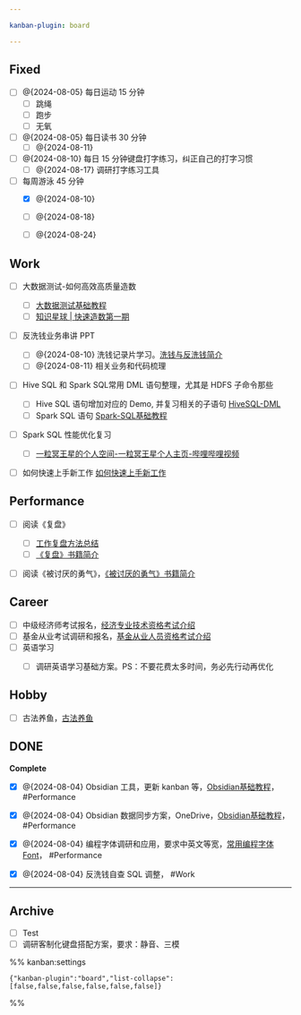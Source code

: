 ```yaml
---

kanban-plugin: board

---
```


## Fixed

- [ ] @{2024-08-05} 每日运动 15 分钟
	- [ ] 跳绳
	- [ ] 跑步
	- [ ] 无氧
- [ ] @{2024-08-05} 每日读书 30 分钟
	- [ ] @{2024-08-11}
- [ ] @{2024-08-10} 每日 15 分钟键盘打字练习，纠正自己的打字习惯
	- [ ] @{2024-08-17} 调研打字练习工具
- [ ] 每周游泳 45 分钟
	- [x] @{2024-08-10}
	- [ ] @{2024-08-18} 
	- [ ] @{2024-08-24}


## Work

- [ ] 大数据测试-如何高效高质量造数
	- [ ] [大数据测试基础教程](work/methodology/Data-Engineering/Data-Testing/大数据测试基础教程.md)
	- [ ] [知识星球 | 快速造数第一期](https://wx.zsxq.com/dweb2/index/topic_detail/8855455822484222)
- [ ] 反洗钱业务串讲 PPT
	- [ ] @{2024-08-10} 洗钱记录片学习。[洗钱与反洗钱简介](learning/subjects/Finance/Bank/洗钱与反洗钱简介.md)
	- [ ] @{2024-08-11} 相关业务和代码梳理
- [ ] Hive SQL 和 Spark SQL常用 DML 语句整理，尤其是 HDFS 子命令那些
	- [ ] Hive SQL 语句增加对应的 Demo, 并复习相关的子语句 [HiveSQL-DML](work/component/Big-Data/Apache-Hive/Hive-SQL/HiveSQL-DML.md)
	- [ ] Spark SQL 语句 [Spark-SQL基础教程](work/component/Big-Data/Apache-Spark/Spark-SQL基础教程.md)
- [ ] Spark SQL 性能优化复习
	- [ ] [一粒冥王星的个人空间-一粒冥王星个人主页-哔哩哔哩视频](https://space.bilibili.com/93751193)
- [ ] 如何快速上手新工作 [如何快速上手新工作](work/methodology/Common/如何快速上手新工作.md)


## Performance

- [ ] 阅读《复盘》
	- [ ] [工作复盘方法总结](work/methodology/Common/工作复盘方法总结.md)
	- [ ] [《复盘》书籍简介](learning/reading/《复盘》/《复盘》书籍简介.md)
- [ ] 阅读《被讨厌的勇气》，[《被讨厌的勇气》书籍简介](learning/reading/《被讨厌的勇气》/《被讨厌的勇气》书籍简介.md)


## Career

- [ ] 中级经济师考试报名，[经济专业技术资格考试介绍](learning/test/金融/经济专业技术资格考试(经济师资格考试)/经济专业技术资格考试介绍.md)
- [ ] 基金从业考试调研和报名，[基金从业人员资格考试介绍](learning/test/金融/基金从业人员资格考试/基金从业人员资格考试介绍.md)
- [ ] 英语学习
	- [ ] 调研英语学习基础方案。PS：不要花费太多时间，务必先行动再优化


## Hobby

- [ ] 古法养鱼，[古法养鱼](life/hobby/古法养鱼.md)


## DONE

**Complete**
- [x] @{2024-08-04} Obsidian 工具，更新 kanban 等，[Obsidian基础教程](learning/tools/Obsidian基础教程.md)， #Performance
- [x] @{2024-08-04} Obsidian 数据同步方案，OneDrive，[Obsidian基础教程](learning/tools/Obsidian基础教程.md)， #Performance
- [x] @{2024-08-04} 编程字体调研和应用，要求中英文等宽，[常用编程字体Font](work/tools/Other/常用编程字体Font.md)， #Performance
- [x] @{2024-08-04} 反洗钱自查 SQL 调整， #Work


***

## Archive

- [ ] Test
- [ ] 调研客制化键盘搭配方案，要求：静音、三模

%% kanban:settings
```
{"kanban-plugin":"board","list-collapse":[false,false,false,false,false,false]}
```
%%